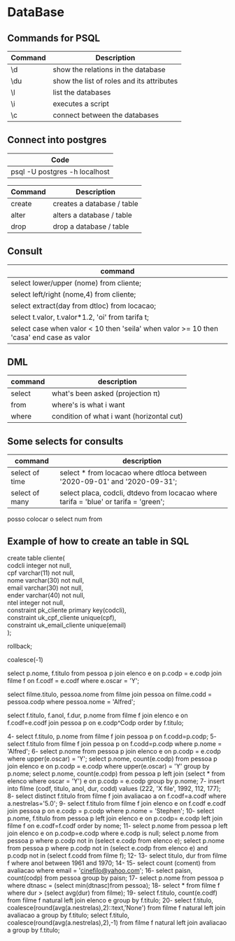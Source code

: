 # DataBase

## Commands for PSQL
| Command | Description |
--- | ---|
| \d | show the relations in the database |
| \du | show the list of roles and its attributes |
| \l | list the databases |
| \i | executes a script |
| \c | connect between the databases |

## Connect into postgres
| Code |
--- |
| psql -U postgres -h localhost|

| Command | Description |
--- | ---|
|create| creates a database / table | <br>
|alter| alters a database / table | <br>
|drop| drop a database / table | <br>

## Consult
| command |
--- |
|select lower/upper (nome) from cliente; |
|select left/right (nome,4) from cliente; |
|select extract(day from dtloc) from locacao; |
|select t.valor, t.valor*1.2, 'oi' from tarifa t; |
|select case when valor < 10 then 'seila' when valor >= 10 then 'casa' end case as valor|

## DML
| command | description |
--- | --- |
|select| what's been asked (projection π) | select * from <tabela> where <itemtable> is <condition> 
|from| where's is what i want |
|where| condition of what i want (horizontal cut) |

## Some selects for consults

| command | description |
--- | --- |
| select of time | select * from locacao where dtloca between '2020-09-01' and '2020-09-31';  |
| select of many | select placa, codcli, dtdevo from locacao where tarifa = 'blue' or tarifa = 'green';



posso colocar o select num from

## Example of how to create an table in SQL
create table cliente( <br>
 codcli integer not null, <br>
 cpf varchar(11) not null, <br>
 nome varchar(30) not null, <br>
 email varchar(30) not null, <br>
 ender varchar(40) not null, <br>
 ntel integer not null, <br>
 constraint pk_cliente primary key(codcli), <br>
 constraint uk_cpf_cliente unique(cpf), <br>
 constraint uk_email_cliente unique(email) <br>
); <br>



rollback;

coalesce(-1)

select p.nome, f.titulo from pessoa p join elenco e on p.codp = e.codp join filme f on f.codf = e.codf where e.oscar = 'Y';

select filme.titulo, pessoa.nome from filme join pessoa on filme.codd = pessoa.codp where pessoa.nome = 'Alfred'; 

select f.titulo, f.anol, f.dur, p.nome from filme f join elenco e on f.codf=e.codf join pessoa p on e.codp^Codp order by f.titulo;

4- select f.titulo, p.nome from filme f join pessoa p on f.codd=p.codp;
5- select f.titulo from filme f join pessoa p on f.codd=p.codp where p.nome = 'Alfred';
6- select p.nome from pessoa p join elenco e on p.codp = e.codp where upper(e.oscar) = 'Y';
   select p.nome, count(e.codp) from pessoa p join elenco e on p.codp = e.codp where upper(e.oscar) = 'Y' group by p.nome;
   select p.nome, count(e.codp) from pessoa p left join (select * from elenco where oscar = 'Y') e on p.codp = e.codp group by p.nome;
7- insert into filme (codf, titulo, anol, dur, codd) values (222, 'X file', 1992, 112, 177);
8- select distinct f.titulo from filme f join avaliacao a on f.codf=a.codf where a.nestrelas='5.0';
9- select f.titulo from filme f join elenco e on f.codf  e.codf join pessoa p on e.codp = p.codp where p.nome = 'Stephen';
10- select p.nome, f.titulo from pessoa p left join elenco e on p.codp= e.codp left join filme f on e.codf=f.codf order by nome;
11- select p.nome from pessoa p left join elenco e on p.codp=e.codp where e.codp is null;
    select p.nome from pessoa p where p.codp not in (select e.codp from elenco e);
    select p.nome from pessoa p where p.codp not in (select e.codp from elenco e) and p.codp not in (select f.codd from filme f);
12- 
13- select titulo, dur from filme f where anol between 1961 and 1970;
14- 
15- select count (coment) from avaliacao where email = 'cinefilo@yahoo.com';
16- select paisn, count(codp) from pessoa group by paisn;
17- select p.nome from pessoa p where dtnasc = (select min(dtnasc)from pessoa);
18- select * from filme f where dur > (select avg(dur) from filme);
19- select f.titulo, count(e.codf) from filme f natural left join elenco e group by f.titulo;
20- select f.titulo, coalesce(round(avg(a.nestrelas),2)::text,'None') from filme f natural left join avaliacao a group by f.titulo;
    select f.titulo, coalesce(round(avg(a.nestrelas),2),-1) from filme f natural left join avaliacao a group by f.titulo;
